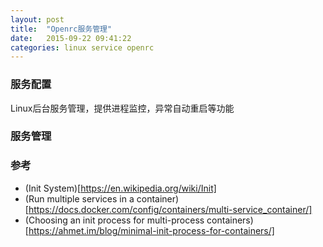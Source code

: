 ```yaml
---
layout: post
title:  "Openrc服务管理"
date:   2015-09-22 09:41:22
categories: linux service openrc
---
```


### 服务配置
Linux后台服务管理，提供进程监控，异常自动重启等功能

### 服务管理

### 参考
+ (Init System)[https://en.wikipedia.org/wiki/Init]
+ (Run multiple services in a container)[https://docs.docker.com/config/containers/multi-service_container/]
+ (Choosing an init process for multi-process containers)[https://ahmet.im/blog/minimal-init-process-for-containers/]